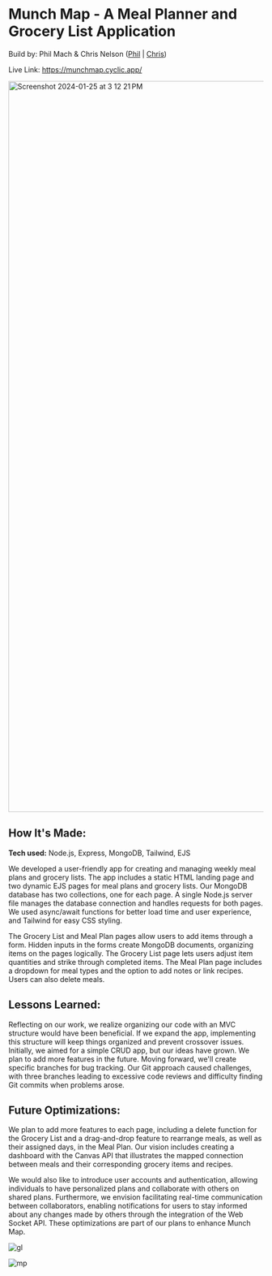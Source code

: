 # Munch Map - A Meal Planner and Grocery List Application

Build by: Phil Mach & Chris Nelson ([Phil](https://github.com/philmach2) | [Chris](https://github.com/ccchrissss))

Live Link: https://munchmap.cyclic.app/

<img width="1440" alt="Screenshot 2024-01-25 at 3 12 21 PM" src="https://github.com/philmach2/mealplan-grocerylist/assets/110493891/12789d7d-127d-4d3e-916a-00b0cd70888a">

## How It's Made:

**Tech used:** Node.js, Express, MongoDB, Tailwind, EJS

We developed a user-friendly app for creating and managing weekly meal plans and grocery lists. The app includes a static HTML landing page and two dynamic EJS pages for meal plans and grocery lists. Our MongoDB database has two collections, one for each page. A single Node.js server file manages the database connection and handles requests for both pages. We used async/await functions for better load time and user experience, and Tailwind for easy CSS styling.

The Grocery List and Meal Plan pages allow users to add items through a form. Hidden inputs in the forms create MongoDB documents, organizing items on the pages logically. The Grocery List page lets users adjust item quantities and strike through completed items. The Meal Plan page includes a dropdown for meal types and the option to add notes or link recipes. Users can also delete meals.

## Lessons Learned:

Reflecting on our work, we realize organizing our code with an MVC structure would have been beneficial. If we expand the app, implementing this structure will keep things organized and prevent crossover issues. Initially, we aimed for a simple CRUD app, but our ideas have grown. We plan to add more features in the future. Moving forward, we'll create specific branches for bug tracking. Our Git approach caused challenges, with three branches leading to excessive code reviews and difficulty finding Git commits when problems arose.

## Future Optimizations:

We plan to add more features to each page, including a delete function for the Grocery List and a drag-and-drop feature to rearrange meals, as well as their assigned days, in the Meal Plan. Our vision includes creating a dashboard with the Canvas API that illustrates the mapped connection between meals and their corresponding grocery items and recipes.

We would also like to introduce user accounts and authentication, allowing individuals to have personalized plans and collaborate with others on shared plans. Furthermore, we envision facilitating real-time communication between collaborators, enabling notifications for users to stay informed about any changes made by others through the integration of the Web Socket API. These optimizations are part of our plans to enhance Munch Map.

![gl](https://github.com/philmach2/mealplan-grocerylist/assets/110493891/3a2ca73d-9f0c-4ef8-b123-e011e3bfe10d) 

![mp](https://github.com/philmach2/mealplan-grocerylist/assets/110493891/110dcbb1-bbb0-4fa1-8a64-b7631a90d0d1)
